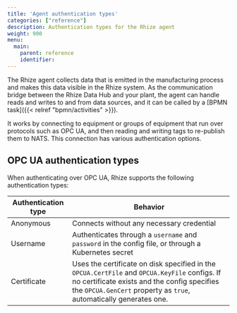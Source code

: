 ```yaml
---
title: 'Agent authentication types'
categories: ["reference"]
description: Authentication types for the Rhize agent
weight: 900
menu:
  main:
    parent: reference
    identifier:
---
```


The Rhize agent collects data that is emitted in the manufacturing process and makes this data visible in the Rhize system.
As the communication bridge between the Rhize Data Hub and your plant, the agent can handle reads and writes to and from data sources, and it can be called by a [BPMN task]({{< relref "bpmn/activities" >}}).

It works by connecting to equipment or groups of equipment that run over protocols such as OPC UA,
and then reading and writing tags to re-publish them to NATS.
This connection has various authentication options.

## OPC UA authentication types

 When authenticating over OPC UA, Rhize supports the following authentication types:

| Authentication type | Behavior                                                                                                                                                                                       |
|---------------------|------------------------------------------------------------------------------------------------------------------------------------------------------------------------------------------------|
| Anonymous           | Connects without any necessary credential                                                                                                                                                      |
| Username            | Authenticates through a `username` and `password` in the config file, or through a Kubernetes secret                                                                                                                           |
| Certificate         | Uses the certificate on disk specified in the  `OPCUA.CertFile` and `OPCUA.KeyFile` configs. If no certificate exists and the config specifies the `OPCUA.GenCert` property as `true`, automatically generates one. |
